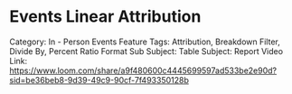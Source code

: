 # Events Linear Attribution

Category: In - Person Events
Feature Tags: Attribution, Breakdown Filter, Divide By, Percent Ratio Format
Sub Subject: Table
Subject: Report
Video Link: https://www.loom.com/share/a9f480600c4445699597ad533be2e90d?sid=be36beb8-9d39-49c9-90cf-7f493350128b